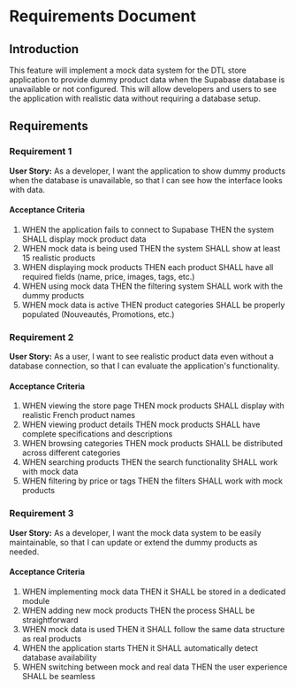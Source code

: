 # Requirements Document

## Introduction

This feature will implement a mock data system for the DTL store application to provide dummy product data when the Supabase database is unavailable or not configured. This will allow developers and users to see the application with realistic data without requiring a database setup.

## Requirements

### Requirement 1

**User Story:** As a developer, I want the application to show dummy products when the database is unavailable, so that I can see how the interface looks with data.

#### Acceptance Criteria

1. WHEN the application fails to connect to Supabase THEN the system SHALL display mock product data
2. WHEN mock data is being used THEN the system SHALL show at least 15 realistic products
3. WHEN displaying mock products THEN each product SHALL have all required fields (name, price, images, tags, etc.)
4. WHEN using mock data THEN the filtering system SHALL work with the dummy products
5. WHEN mock data is active THEN product categories SHALL be properly populated (Nouveautés, Promotions, etc.)

### Requirement 2

**User Story:** As a user, I want to see realistic product data even without a database connection, so that I can evaluate the application's functionality.

#### Acceptance Criteria

1. WHEN viewing the store page THEN mock products SHALL display with realistic French product names
2. WHEN viewing product details THEN mock products SHALL have complete specifications and descriptions
3. WHEN browsing categories THEN mock products SHALL be distributed across different categories
4. WHEN searching products THEN the search functionality SHALL work with mock data
5. WHEN filtering by price or tags THEN the filters SHALL work with mock products

### Requirement 3

**User Story:** As a developer, I want the mock data system to be easily maintainable, so that I can update or extend the dummy products as needed.

#### Acceptance Criteria

1. WHEN implementing mock data THEN it SHALL be stored in a dedicated module
2. WHEN adding new mock products THEN the process SHALL be straightforward
3. WHEN mock data is used THEN it SHALL follow the same data structure as real products
4. WHEN the application starts THEN it SHALL automatically detect database availability
5. WHEN switching between mock and real data THEN the user experience SHALL be seamless